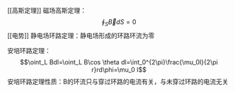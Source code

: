 [[高斯定理]]
磁场高斯定理：$$\oint_S\vec BdS=0$$
[[电势]]
静电场环路定理：静电场形成的环路环流为零


安培环路定理：$$\oint_L Bdl=\oint_L B\cos \theta dl=\int_0^{2\pi}\frac{\mu_0I}{2\pi r}rd\phi=\mu_0 I$$
安培环路定理性质：B的环流只与穿过环路的电流有关，与未穿过环路的电流无关
